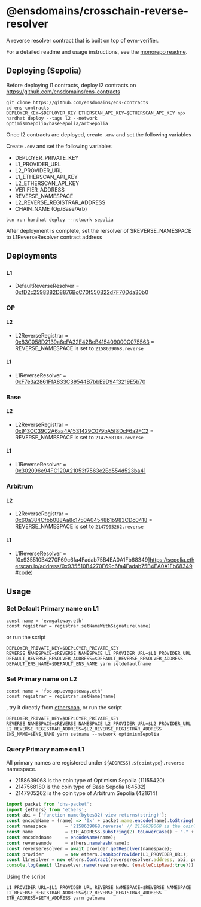 # @ensdomains/crosschain-reverse-resolver

A reverse resolver contract that is built on top of evm-verifier.

For a detailed readme and usage instructions, see the [monorepo readme](https://github.com/ensdomains/evmgateway/tree/main).


## Deploying (Sepolia)

Before deploying l1 contracts, deploy l2 contracts on https://github.com/ensdomains/ens-contracts

```
git clone https://github.com/ensdomains/ens-contracts
cd ens-contracts
DEPLOYER_KEY=$DEPLOYER_KEY ETHERSCAN_API_KEY=$ETHERSCAN_API_KEY npx hardhat deploy --tags l2 --network optimismSepolia/baseSepolia/arbSepolia
```

Once l2 contracts are deployed, create `.env` and set the following variables

Create `.env` and set the following variables

- DEPLOYER_PRIVATE_KEY
- L1_PROVIDER_URL
- L2_PROVIDER_URL
- L1_ETHERSCAN_API_KEY
- L2_ETHERSCAN_API_KEY
- VERIFIER_ADDRESS
- REVERSE_NAMESPACE
- L2_REVERSE_REGISTRAR_ADDRESS
- CHAIN_NAME (Op/Base/Arb)
```
bun run hardhat deploy --network sepolia
```

After deployment is complete, set the rersolver of $REVERSE_NAMESPACE to L1ReverseResolver contract address

## Deployments

### L1

- DefaultReverseResolver = [0xfD2c2598382D8876BcC70f550B22d7F70Dda30b0](https://sepolia.etherscan.io/address/0xfD2c2598382D8876BcC70f550B22d7F70Dda30b0#code
)

### OP
#### L2
- L2ReverseRegistrar = [0x83C058D2139a6eFA32E42BeB415409000C075563](https://sepolia-optimism.etherscan.io/address/0x83C058D2139a6eFA32E42BeB415409000C075563#code
) = REVERSE_NAMESPACE is set to `2158639068.reverse`
#### L1
- L1ReverseResolver = [0xF7e3a2861FfA833C39544B7bbE9D94f3219E5b70](https://sepolia.etherscan.io/address/0xF7e3a2861FfA833C39544B7bbE9D94f3219E5b70#code)

### Base

#### L2
- L2ReverseRegistrar = [0x913CC39C2A6aa4A1531429C079bA5f8DcF6a2FC2](https://sepolia.basescan.org/address/0x913CC39C2A6aa4A1531429C079bA5f8DcF6a2FC2#code) = REVERSE_NAMESPACE is set to `2147568180.reverse`
#### L1
- L1ReverseResolver = [0x302096e94FC120A21053f7563e2Ed554d523ba41](https://sepolia.etherscan.io/address/0x302096e94FC120A21053f7563e2Ed554d523ba41#code
)

### Arbitrum

#### L2
- L2ReverseRegistrar = [0x60a384Cfbb088Aa8c1750A04548b1b983CDc0418](https://sepolia.arbiscan.io/address/0x60a384Cfbb088Aa8c1750A04548b1b983CDc0418#code
) = REVERSE_NAMESPACE is set to `2147905262.reverse`
#### L1
- L1ReverseResolver = [0x935510B4270F69c6fa4Fadab75B4EA0A1Fb68349]https://sepolia.etherscan.io/address/0x935510B4270F69c6fa4Fadab75B4EA0A1Fb68349#code)


## Usage

### Set Default Primary name on L1

```
const name = 'evmgateway.eth'
const registrar = registrar.setNameWithSignature(name)
```

or run the script
```
DEPLOYER_PRIVATE_KEY=$DEPLOYER_PRIVATE_KEY REVERSE_NAMESPACE=$REVERSE_NAMESPACE L1_PROVIDER_URL=$L1_PROVIDER_URL DEFAULT_REVERSE_RESOLVER_ADDRESS=$DEFAULT_REVERSE_RESOLVER_ADDRESS DEFAULT_ENS_NAME=$DEFAULT_ENS_NAME yarn setdefaultname
```


### Set Primary name on L2

```
const name = 'foo.op.evmgateway.eth'
const registrar = registrar.setName(name)
```

, try it directly from [etherscan](https://goerli.etherscan.io/address/0xeEB5832Ea8732f7EF06d468E40F562c9D7347795), or run the script
```
DEPLOYER_PRIVATE_KEY=$DEPLOYER_PRIVATE_KEY REVERSE_NAMESPACE=$REVERSE_NAMESPACE L2_PROVIDER_URL=$L2_PROVIDER_URL L2_REVERSE_REGISTRAR_ADDRESS=$L2_REVERSE_REGISTRAR_ADDRESS ENS_NAME=$ENS_NAME yarn setname --network optimismSepolia
```

### Query Primary name on L1

All primary names are registered under `${ADDRESS}.${cointype}.reverse` namespace.

- 2158639068 is the coin type of Optimism Sepolia (11155420)
- 2147568180 is the coin type of Base Sepolia (84532)
- 2147905262 is the coin type of Arbitrum Sepolia (421614)

```js
import packet from 'dns-packet';
import {ethers} from 'ethers';
const abi = ['function name(bytes32) view returns(string)'];
const encodeName = (name) => '0x' + packet.name.encode(name).toString('hex')
const namespace       = '2158639068.reverse' // 2158639068 is the coinType of Optimism Sepolia (11155420)
const name            = ETH_ADDRESS.substring(2).toLowerCase() + "." + namespace
const encodedname     = encodeName(name);
const reversenode     = ethers.namehash(name);
const reverseresolver = await provider.getResolver(namespace);
const provider        = new ethers.JsonRpcProvider(L1_PROVIDER_URL);
const l1resolver = new ethers.Contract(reverseresolver.address, abi, provider);
console.log(await l1resolver.name(reversenode, {enableCcipRead:true}))
```

Using the script

```
L1_PROVIDER_URL=$L1_PROVIDER_URL REVERSE_NAMESPACE=$REVERSE_NAMESPACE L2_REVERSE_REGISTRAR_ADDRESS=$L2_REVERSE_REGISTRAR_ADDRESS ETH_ADDRESS=$ETH_ADDRESS yarn getname
```
